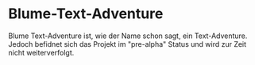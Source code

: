 # Blume-Text-Adventure
Blume Text-Adventure ist, wie der Name schon sagt, ein Text-Adventure. Jedoch befidnet sich das Projekt im "pre-alpha" Status und wird zur Zeit nicht weiterverfolgt.
